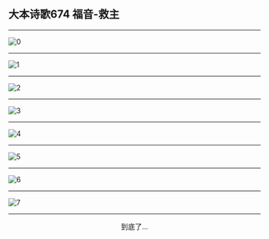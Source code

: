 
## 大本诗歌674 福音-救主
        
<div id="aplayer0"></div>

---

<img alt="0" data-original="/data/d0669/0.png">

---

<img alt="1" data-original="/data/d0669/1.png">

---

<img alt="2" data-original="/data/d0669/2.png">

---

<img alt="3" data-original="/data/d0669/3.png">

---

<img alt="4" data-original="/data/d0669/4.png">

---

<img alt="5" data-original="/data/d0669/5.png">

---

<img alt="6" data-original="/data/d0669/6.png">

---

<img alt="7" data-original="/data/d0669/7.png">

---

<p style="text-align: center">到底了...</p>

<script src="/js/dist-view.js"></script>

<script>
MAIN.id = 'd0669';
        
const ap0 = new APlayer({
    container: document.getElementById('aplayer0'),
    volume: 1,
    loop: 'none',
    preload: 'none',
    audio: [{
        name: '大本诗歌674.mp3',
        artist: '大本诗歌',
        url: 'https://res.wx.qq.com/voice/getvoice?mediaid=MzI0NTk3MDM5M18yMjQ3NDk2MDky',
        cover: '/favicon'
    }]
});
</script>
